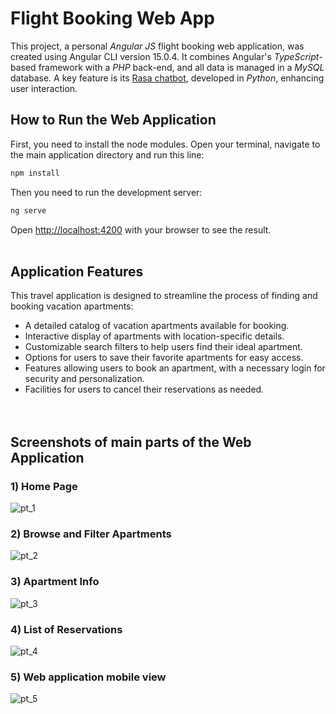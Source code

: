 # Flight Booking Web App

<p>This project, a personal <em>Angular JS</em> flight booking web application, was created using Angular CLI version 15.0.4. It combines Angular's <em>TypeScript</em>-based framework with a <em>PHP</em> back-end, and all data is managed in a <em>MySQL</em> database. A key feature is its <a href="https://rasa.com/">Rasa chatbot</a>, developed in <em>Python</em>, enhancing user interaction.</p>

## How to Run the Web Application

First, you need to install the node modules. Open your terminal, navigate to the main application directory and run this line:

```bash
npm install
```

Then you need to run the development server:

```bash
ng serve
```

Open [http://localhost:4200](http://localhost:4200) with your browser to see the result.<span><br><br></span>


## Application Features


<p>This travel application is designed to streamline the process of finding and booking vacation apartments:</p>
<ul>
    <li>A detailed catalog of vacation apartments available for booking.</li>
    <li>Interactive display of apartments with location-specific details.</li>
    <li>Customizable search filters to help users find their ideal apartment.</li>
    <li>Options for users to save their favorite apartments for easy access.</li>
    <li>Features allowing users to book an apartment, with a necessary login for security and personalization.</li>
    <li>Facilities for users to cancel their reservations as needed.</li>
  <br><br>
</ul>


## Screenshots of main parts of the Web Application

<h3>1) Home Page</h3>

  ![pt_1](https://github.com/Damjan9898/Travel-agency-Angular-app/assets/73915350/b0e439ea-8993-4959-a088-0f51b0ee23a6)


<h3>2) Browse and Filter Apartments</h3>

  ![pt_2](https://github.com/Damjan9898/Travel-agency-Angular-app/assets/73915350/48ed75c0-d72a-4888-b1af-1b1d04882ba0)


<h3>3) Apartment Info</h3>

  ![pt_3](https://github.com/Damjan9898/Travel-agency-Angular-app/assets/73915350/4c2e8879-d603-45bc-9fcf-0daf9e71e152)


<h3>4) List of Reservations </h3>

  ![pt_4](https://github.com/Damjan9898/Travel-agency-Angular-app/assets/73915350/6d257a83-960e-4bc8-8591-cd399f5cc7c8)


<h3>5) Web application mobile view </h3>

  ![pt_5](https://github.com/Damjan9898/Travel-agency-Angular-app/assets/73915350/3ff0e883-1ebf-4593-829c-184c10887d62)
